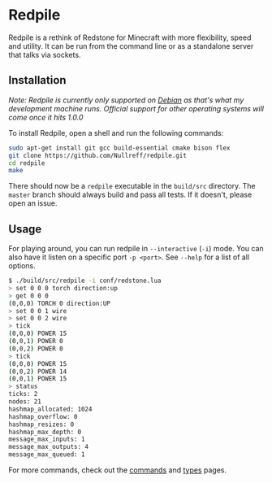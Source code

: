 Redpile
=======

Redpile is a rethink of Redstone for Minecraft with more flexibility, speed and utility.
It can be run from the command line or as a standalone server that talks via sockets.

Installation
------------

*Note: Redpile is currently only supported on [Debian](https://www.debian.org/) as that's what my development machine runs.
Official support for other operating systems will come once it hits 1.0.0*

To install Redpile, open a shell and run the following commands:

~~~bash
sudo apt-get install git gcc build-essential cmake bison flex
git clone https://github.com/Nullreff/redpile.git
cd redpile
make
~~~

There should now be a `redpile` executable in the `build/src` directory.
The `master` branch should always build and pass all tests.
If it doesn't, please open an issue.

Usage
-----

For playing around, you can run redpile in `--interactive` (`-i`) mode.
You can also have it listen on a specific port `-p <port>`.
See `--help` for a list of all options.

~~~bash
$ ./build/src/redpile -i conf/redstone.lua
> set 0 0 0 torch direction:up
> get 0 0 0
(0,0,0) TORCH 0 direction:UP
> set 0 0 1 wire
> set 0 0 2 wire
> tick
(0,0,0) POWER 15
(0,0,1) POWER 0
(0,0,2) POWER 0
> tick
(0,0,0) POWER 15
(0,0,2) POWER 14
(0,0,1) POWER 15
> status
ticks: 2
nodes: 21
hashmap_allocated: 1024
hashmap_overflow: 0
hashmap_resizes: 0
hashmap_max_depth: 0
message_max_inputs: 1
message_max_outputs: 4
message_max_queued: 1
~~~

For more commands, check out the [commands](commands.md) and [types](types.md) pages.

